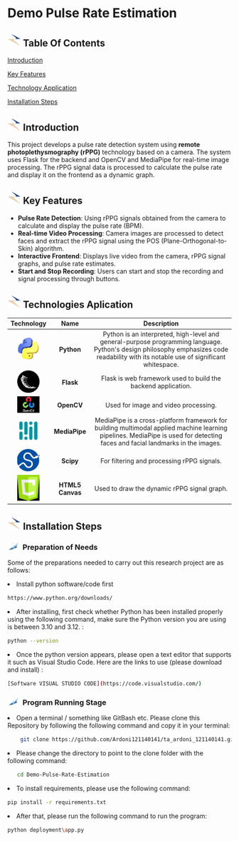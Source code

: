 # Demo Pulse Rate Estimation

## <img src="images/mentahan/Panah.svg" width="30px;"/> **Table Of Contents**
[Introduction]()

[Key Features](#key-features)

[Technology Application](#technology-application)

[Installation Steps](#installation-steps)

## <img src="images/mentahan/Panah.svg" width="30px;"/> **Introduction**
This project develops a pulse rate detection system using **remote photoplethysmography (rPPG)** technology based on a camera. The system uses Flask for the backend and OpenCV and MediaPipe for real-time image processing. The rPPG signal data is processed to calculate the pulse rate and display it on the frontend as a dynamic graph.

## <img src="images/mentahan/Panah.svg" width="30px;"/> **Key Features**
- **Pulse Rate Detection**: Using rPPG signals obtained from the camera to calculate and display the pulse rate (BPM).
- **Real-time Video Processing**: Camera images are processed to detect faces and extract the rPPG signal using the POS (Plane-Orthogonal-to-Skin) algorithm.
- **Interactive Frontend**: Displays live video from the camera, rPPG signal graphs, and pulse rate estimates.
- **Start and Stop Recording**: Users can start and stop the recording and signal processing through buttons.


## <img src="images/mentahan/Panah.svg" width="30px;"/> **Technologies Aplication**
<div align="left">

| Technology | Name | Description |
| :---: | :---: | :---: |
| <img src="images/logo apps/python.jpg" style="width:50px;"/> | **Python** | Python is an interpreted, high-level and general-purpose programming language. Python's design philosophy emphasizes code readability with its notable use of significant whitespace. |
| <img src="images/logo apps/flask.jpg" style="width:50px;"/> | **Flask** | Flask is web framework used to build the backend application. |
| <img src="images/logo apps/opencv.jpg" style="width:50px;"/> | **OpenCV** | Used for image and video processing. |
| <img src="images/logo apps/mediapipe.jpg" style="width:50px;"/> | **MediaPipe** | MediaPipe is a cross-platform framework for building multimodal applied machine learning pipelines. MediaPipe is used for detecting faces and facial landmarks in the images. |
| <img src="images/logo apps/scipy.jpg" style="width:50px;"/> | **Scipy** | For filtering and processing rPPG signals. |
| <img src="images/logo apps/html5.jpg" style="width:50px;"/> | **HTML5 Canvas** | Used to draw the dynamic rPPG signal graph. |

</div>

## <img src="images/mentahan/Panah.svg" width="30px;"/> **Installation Steps**
### <img src="images/mentahan/Panah2.png" width="30px;"/> **Preparation of Needs**
Some of the preparations needed to carry out this research project are as follows:

<li> Install python software/code first </li>

```bash
https://www.python.org/downloads/
```

<li> After installing, first check whether Python has been installed properly using the following command, make sure the Python version you are using is between 3.10 and 3.12. : </li>

```bash
python --version
```

<li> Once the python version appears, please open a text editor that supports it such as Visual Studio Code. Here are the links to use (please download and install) :</li>

```bash
[Software VISUAL STUDIO CODE](https://code.visualstudio.com/)
```

### <img src="images/mentahan/Panah2.png" width="30px;"/> **Program Running Stage**
<li> Open a terminal / something like GitBash etc. Please clone this Repository by following the following command and copy it in your terminal: </li>

```bash
    git clone https://github.com/Ardoni121140141/ta_ardoni_121140141.git
```

<li>Please change the directory to point to the clone folder with the following command:</li>

```bash
   cd Demo-Pulse-Rate-Estimation
```
<li> To install requirements, please use the following command: </li>

```bash
pip install -r requirements.txt
```

<li> After that, please run the following command to run the program:</li>

```bash
python deployment\app.py
```

